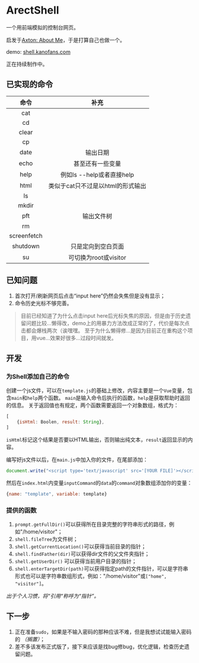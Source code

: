 # ArectShell

一个用前端模拟的控制台网页。

启发于[Axton: About Me]( https://axton.cc/ )，于是打算自己也做一个。

demo: [shell.kanofans.com]( https://shell.kanofans.com/ )

正在持续制作中。

## 已实现的命令

|命令|补充|
|:---:|:---:|
|cat||
|cd||
|clear||
|cp||
|date|输出日期|
|echo|甚至还有一些变量|
|help|例如ls --help或者直接help|
|html|类似于cat只不过是以html的形式输出|
|ls||
|mkdir||
|pft|输出文件树|
|rm||
|screenfetch||
|shutdown|只是定向到空白页面|
|su|可切换为root或visitor|

## 已知问题

1. 首次打开/刷新网页后点击“input here”仍然会失焦但是没有显示；
2. 命令历史光标不够完善。

> 目前已经知道了为什么点击input here后光标失焦的原因，但是由于历史遗留问题比较…懒得改，demo上的用暴力方法改成正常的了，代价是每次点击都会爆栈两次（诶嘿嘿。
> 至于为什么懒得修…是因为目前正在重构这个项目，用vue…效果好很多…过段时间就发。

## 开发

### 为Shell添加自己的命令

创建一个js文件，可以在`template.js`的基础上修改，内容主要是一个`Vue`变量，包含`main`和`help`两个函数。
`main`是输入命令后执行的函数，`help`是获取帮助时返回的信息。
关于返回值也有规定，两个函数需要返回一个对象数组，格式为：
```javascript
[
    {isHtml: Boolen, result: String},
]
```
`isHtml`标记这个结果是否要以HTML输出，否则输出纯文本，`result`返回显示的内容。

编写好js文件以后，在`main.js`中加入你的文件，在尾部添加：
```javascript
document.write("<script type='text/javascript' src='[YOUR FILE]'></script>");
```
然后在`index.html`内变量`inputCommand`的`data`的`command`对象数组添加你的变量：
```javascript
{name: "template", variable: template}
```

### 提供的函数

1. `prompt.getFullDir()`可以获得所在目录完整的字符串形式的路径，例如"/home/visitor"；
2. `shell.fileTree`为文件树；
3. `shell.getCurrentLocation()`可以获得当前目录的指针；
4. `shell.findFather(dir)`可以获得dir文件的父文件夹指针；
5. `shell.getUserDir()` 可以获得当前用户目录的指针；
6. `shell.enterTargetDir(path)`可以获得指定path的文件指针，可以是字符串形式也可以是字符串数组形式，例如："/home/visitor"或`["home", "visitor"]`。

*出于个人习惯，将“引用“称呼为“指针”。*

## 下一步

1. 正在准备`sudo`，如果是不输入密码的那种应该不难，但是我想试试能输入密码的 *（搁置）*；
2. 差不多该发布正式版了，接下来应该是找bug修bug，优化逻辑，检查历史遗留问题。
